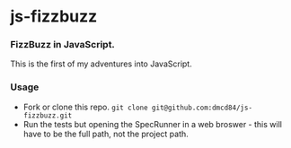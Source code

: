 # js-fizzbuzz

### FizzBuzz in JavaScript.

This is the first of my adventures into JavaScript. 

### Usage

- Fork or clone this repo. 
  `git clone git@github.com:dmcd84/js-fizzbuzz.git`
- Run the tests but opening the SpecRunner in a web broswer - this will have to be the full path, not the project path.

